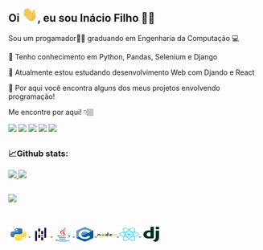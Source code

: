 ## Oi <img src="https://raw.githubusercontent.com/inaciolimaf/inaciolimaf/main/hi.gif"  height="30px">, eu sou Inácio Filho 🧑‍💻
Sou um progamador🧑‍💻 graduando em Engenharia da Computação 💻

🔭 Tenho conhecimento em Python, Pandas, Selenium e Django

🌱 Atualmente estou estudando desenvolvimento Web com Djando e React

🎇 Por aqui você encontra alguns dos meus projetos envolvendo programação!

Me encontre por aqui! 👇🏽
<div>
  <a href = "https://www.instagram.com/inaciosl/"><img src="https://img.shields.io/badge/Instagram-E4405F?style=for-the-badge&logo=instagram&logoColor=white"></a>
  <a href = "https://github.com/inaciolimaf"><img src="https://img.shields.io/badge/GitHub-100000?style=for-the-badge&logo=github&logoColor=white"></a>
  <a href = "https://www.youtube.com/channel/UC7U9IzmONeXBgjt9TcZCN-A/featured"><img src="https://img.shields.io/badge/YouTube-FF0000?style=for-the-badge&logo=youtube&logoColor=white"></a>
  <a href = "mailto:inaciofilho.lima@gmail.com"><img src="https://img.shields.io/badge/Gmail-D14836?style=for-the-badge&logo=gmail&logoColor=white"></a>
  <a href = "https://www.linkedin.com/in/in%C3%A1cio-filho-20ba27285/"><img src="https://img.shields.io/badge/LinkedIn-0077B5?style=for-the-badge&logo=linkedin&logoColor=white"></a>
</div>

##

### 📈Github stats:
<div>
  <a href = https://github.com/inaciolimaf>
  <img height = 140px href="https://github.com/inaciolimaf" src="https://github-readme-stats-sigma-five.vercel.app/api?username=inaciolimaf&show_icons=true&theme=dracula&include_all_commits=true&count_private=true&hide=contribs,prs"/>
  <img height = 140px href="https://github.com/inaciolimaf/" src="https://github-readme-stats-sigma-five.vercel.app/api/top-langs/?username=inaciolimaf&langs_count=7&theme=dracula&layout=compact"/>
</div>

##
    
<img href="https://github.com/inaciolimaf/" height=220px src="https://github-profile-summary-cards.vercel.app/api/cards/profile-details?username=inaciolimaf&theme=dracula" />
    
  ##

<div style="display: inline_block"><br>
  <a href = "https://github.com/inaciolimaf/Microdados-Enem" >
  <img align="center" alt="Python" height="30" width="40" src="https://raw.githubusercontent.com/devicons/devicon/master/icons/python/python-original.svg">
  <a href = "https://github.com/inaciolimaf/Microdados-Enem" >
  <img align="center" alt="Pandas" height="30" width="40" src="https://raw.githubusercontent.com/devicons/devicon/master/icons/pandas/pandas-original.svg">
  <a href = "https://github.com/inaciolimaf/Tecnicas-prog-JAVA" >
  <img align="center" alt="Java" height="30" width="40" src="https://raw.githubusercontent.com/devicons/devicon/master/icons/java/java-original.svg">
  <a href = "https://github.com/inaciolimaf/Exercicios-C">
  <img align="center" alt="Java" height="30" width="40" src="https://raw.githubusercontent.com/devicons/devicon/master/icons/c/c-original.svg">
  <a href = "https://github.com/TopikerGrupo/Topiker">
  <img align="center" alt="Java" height="30" width="40" src="https://github.com/devicons/devicon/blob/master/icons/nodejs/nodejs-original-wordmark.svg">
  <a href = "https://github.com/inaciolimaf/VisaoSISU">
  <img align="center" alt="Java" height="30" width="40" src="https://github.com/devicons/devicon/blob/master/icons/react/react-original.svg">
  <a href = "https://github.com/inaciolimaf/VisaoSISU">
  <img align="center" alt="Java" height="30" width="40" src="https://github.com/devicons/devicon/blob/master/icons/django/django-plain.svg">
</div>
<!--
### ✔️Meus principais projetos
<div>
  <img height = 160px href="https://github.com/inaciolimaf/" src="https://github-readme-stats.vercel.app/api/pin/?username=inaciolimaf&repo=Microdados-Enem&theme=dracula"/>  
</div>
**inaciolimaf/inaciolimaf** is a ✨ _special_ ✨ repository because its `README.md` (this file) appears on your GitHub profile.
height = "180em
height = "110em"
Here are some ideas to get you started:

- 🔭 I’m currently working on ...
- 🌱 I’m currently learning ...
- 👯 I’m looking to collaborate on ...
- 🤔 I’m looking for help with ...
- 💬 Ask me about ...
- 📫 How to reach me: ...
- 😄 Pronouns: ...
- ⚡ Fun fact: ...
-->
